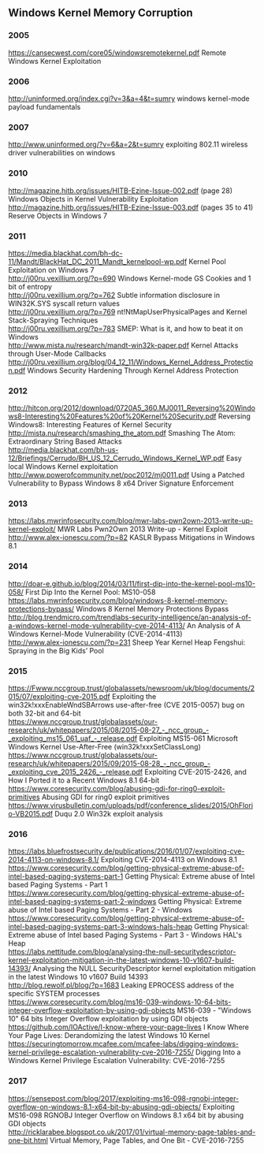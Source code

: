 ## Windows Kernel Memory Corruption  
### 2005
https://cansecwest.com/core05/windowsremotekernel.pdf Remote Windows Kernel Exploitation   

### 2006
http://uninformed.org/index.cgi?v=3&a=4&t=sumry windows kernel-mode payload fundamentals   

### 2007
http://www.uninformed.org/?v=6&a=2&t=sumry exploiting 802.11 wireless driver vulnerabilities on windows   

### 2010 
http://magazine.hitb.org/issues/HITB-Ezine-Issue-002.pdf (page 28) Windows Objects in Kernel Vulnerability Exploitation   
http://magazine.hitb.org/issues/HITB-Ezine-Issue-003.pdf (pages 35 to 41) Reserve Objects in Windows 7   

### 2011 
https://media.blackhat.com/bh-dc-11/Mandt/BlackHat_DC_2011_Mandt_kernelpool-wp.pdf Kernel Pool Exploitation on Windows 7   
http://j00ru.vexillium.org/?p=690 Windows Kernel-mode GS Cookies and 1 bit of entropy   
http://j00ru.vexillium.org/?p=762 Subtle information disclosure in WIN32K.SYS syscall return values   
http://j00ru.vexillium.org/?p=769 nt!NtMapUserPhysicalPages and Kernel Stack-Spraying Techniques   
http://j00ru.vexillium.org/?p=783 SMEP: What is it, and how to beat it on Windows   
http://www.mista.nu/research/mandt-win32k-paper.pdf Kernel Attacks through User-Mode Callbacks   
http://j00ru.vexillium.org/blog/04_12_11/Windows_Kernel_Address_Protection.pdf Windows Security Hardening Through Kernel Address Protection   

### 2012 
http://hitcon.org/2012/download/0720A5_360.MJ0011_Reversing%20Windows8-Interesting%20Features%20of%20Kernel%20Security.pdf Reversing Windows8: Interesting Features of Kernel Security   
http://mista.nu/research/smashing_the_atom.pdf Smashing The Atom: Extraordinary String Based Attacks   
http://media.blackhat.com/bh-us-12/Briefings/Cerrudo/BH_US_12_Cerrudo_Windows_Kernel_WP.pdf Easy local Windows Kernel exploitation   
http://www.powerofcommunity.net/poc2012/mj0011.pdf Using a Patched Vulnerability to Bypass Windows 8 x64 Driver Signature Enforcement   

### 2013
https://labs.mwrinfosecurity.com/blog/mwr-labs-pwn2own-2013-write-up-kernel-exploit/ MWR Labs Pwn2Own 2013 Write-up - Kernel Exploit   
http://www.alex-ionescu.com/?p=82 KASLR Bypass Mitigations in Windows 8.1   

### 2014
http://doar-e.github.io/blog/2014/03/11/first-dip-into-the-kernel-pool-ms10-058/ First Dip Into the Kernel Pool: MS10-058   
https://labs.mwrinfosecurity.com/blog/windows-8-kernel-memory-protections-bypass/ Windows 8 Kernel Memory Protections Bypass   
http://blog.trendmicro.com/trendlabs-security-intelligence/an-analysis-of-a-windows-kernel-mode-vulnerability-cve-2014-4113/ An Analysis of A Windows Kernel-Mode Vulnerability (CVE-2014-4113)   
http://www.alex-ionescu.com/?p=231 Sheep Year Kernel Heap Fengshui: Spraying in the Big Kids’ Pool   

### 2015
https://Fwww.nccgroup.trust/globalassets/newsroom/uk/blog/documents/2015/07/exploiting-cve-2015.pdf Exploiting the win32k!xxxEnableWndSBArrows use-after-free (CVE 2015-0057) bug on both 32-bit and 64-bit   
https://www.nccgroup.trust/globalassets/our-research/uk/whitepapers/2015/08/2015-08-27_-_ncc_group_-_exploiting_ms15_061_uaf_-_release.pdf Exploiting MS15-061 Microsoft Windows Kernel Use-After-Free (win32k!xxxSetClassLong)   
https://www.nccgroup.trust/globalassets/our-research/uk/whitepapers/2015/09/2015-08-28_-_ncc_group_-_exploiting_cve_2015_2426_-_release.pdf Exploiting CVE-2015-2426, and How I Ported it to a Recent Windows 8.1 64-bit   
https://www.coresecurity.com/blog/abusing-gdi-for-ring0-exploit-primitives Abusing GDI for ring0 exploit primitives   
https://www.virusbulletin.com/uploads/pdf/conference_slides/2015/OhFlorio-VB2015.pdf Duqu 2.0 Win32k exploit analysis   

### 2016
https://labs.bluefrostsecurity.de/publications/2016/01/07/exploiting-cve-2014-4113-on-windows-8.1/ Exploiting CVE-2014-4113 on Windows 8.1   
https://www.coresecurity.com/blog/getting-physical-extreme-abuse-of-intel-based-paging-systems-part-1 Getting Physical: Extreme abuse of Intel based Paging Systems - Part 1   
https://www.coresecurity.com/blog/getting-physical-extreme-abuse-of-intel-based-paging-systems-part-2-windows Getting Physical: Extreme abuse of Intel based Paging Systems - Part 2 - Windows   
https://www.coresecurity.com/blog/getting-physical-extreme-abuse-of-intel-based-paging-systems-part-3-windows-hals-heap Getting Physical: Extreme abuse of Intel based Paging Systems - Part 3 - Windows HAL's Heap   
https://labs.nettitude.com/blog/analysing-the-null-securitydescriptor-kernel-exploitation-mitigation-in-the-latest-windows-10-v1607-build-14393/ Analysing the NULL SecurityDescriptor kernel exploitation mitigation in the latest Windows 10 v1607 Build 14393	
http://blog.rewolf.pl/blog/?p=1683 Leaking EPROCESS address of the specific SYSTEM processes   
https://www.coresecurity.com/blog/ms16-039-windows-10-64-bits-integer-overflow-exploitation-by-using-gdi-objects MS16-039 - "Windows 10" 64 bits Integer Overflow exploitation by using GDI objects   
https://github.com/IOActive/I-know-where-your-page-lives I Know Where Your Page Lives: Derandomizing the latest Windows 10 Kernel   
https://securingtomorrow.mcafee.com/mcafee-labs/digging-windows-kernel-privilege-escalation-vulnerability-cve-2016-7255/ Digging Into a Windows Kernel Privilege Escalation Vulnerability: CVE-2016-7255   

### 2017
https://sensepost.com/blog/2017/exploiting-ms16-098-rgnobj-integer-overflow-on-windows-8.1-x64-bit-by-abusing-gdi-objects/ Exploiting MS16-098 RGNOBJ Integer Overflow on Windows 8.1 x64 bit by abusing GDI objects   
http://ricklarabee.blogspot.co.uk/2017/01/virtual-memory-page-tables-and-one-bit.html Virtual Memory, Page Tables, and One Bit - CVE-2016-7255   